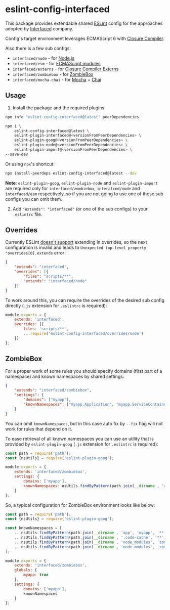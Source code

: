 # eslint-config-interfaced

This package provides extendable shared [ESLint](https://eslint.org) config for the approaches adopted by [Interfaced](https://interfaced.tv/) company.

Config's target environment leverages ECMAScript 6 with [Closure Compiler](https://developers.google.com/closure/compiler).  

Also there is a few sub configs:

* `interfaced/node` - for [Node.js](https://nodejs.org)
* `interfaced/esm` - for [ECMAScript modules](https://www.ecma-international.org/ecma-262/6.0/#sec-modules)
* `interfaced/externs` - for [Closure Compiler Externs](https://developers.google.com/closure/compiler/docs/api-tutorial3#externs)
* `interfaced/zombiebox` - for [ZombieBox](https://zombiebox.tv)
* `interfaced/mocha-chai` - for [Mocha](https://mochajs.org) + [Chai](https://www.chaijs.com)

## Usage

1) Install the package and the required plugins:

```sh
npm info "eslint-config-interfaced@latest" peerDependencies
```

```sh
npm i \
    eslint-config-interfaced@latest \
    eslint-plugin-interfaced@<versionFromPeerDependencies> \
    eslint-plugin-goog@<versionFromPeerDependencies> \
    eslint-plugin-node@<versionFromPeerDependencies> \
    eslint-plugin-import@<versionFromPeerDependencies> \
--save-dev
```

Or using `npx`'s shortcut:

```sh
npx install-peerdeps eslint-config-interfaced@latest --dev
```

**Note**: `eslint-plugin-goog`, `eslint-plugin-node` and `eslint-plugin-import` are required only for
`interfaced/zombiebox`, `interafced/node` and `interfaced/esm` respectively, so if you are not going to use one of these sub configs you can omit them.

2) Add `"extends": "interfaced"` (or one of the sub configs) to your `.eslintrc` file.

## Overrides

Currently ESLint [doesn't support](https://github.com/eslint/eslint/issues/8813) extending in overrides,
so the next configuration is invalid and leads to `Unexpected top-level property "overrides[0].extends` error:

```json
{
	"extends": "interfaced",
	"overrides": [{
		"files": "scripts/**",
		"extends": "interfaced/node"
	}]
}
```

To work around this, you can require the overrides of the desired sub config directly (`.js` extension for `.eslintrc` is required):

```js
module.exports = {
	extends: 'interfaced',
	overrides: [{
		files: 'scripts/**',
		...require('eslint-config-interfaced/overrides/node')
	}]
};
```

## ZombieBox

For a proper work of some rules you should specify domains (first part of a namespace) and known namespaces by shared settings:

```json
{
	"extends": "interfaced/zombiebox",
	"settings": {
		"domains": ["myapp"],
		"knownNamespaces": ["myapp.Application", "myapp.ServiceContainer"]
	}
}
```

You can omit `knownNamespaces`, but in this case auto fix by `--fix` flag will not work for rules that depend on it.

To ease retrieval of all known namespaces you can use an utility that is provided by `eslint-plugin-goog` (`.js` extension for `.eslintrc` is required):

```js
const path = require('path');
const {nsUtils} = require('eslint-plugin-goog');

module.exports = {
	extends: 'interfaced/zombiebox',
	settings: {
		domains: ['myapp'],
		knownNamespaces: nsUtils.findByPattern(path.join(__dirname , 'app', 'myapp'))
	}
};
```

So, a typical configuration for ZombieBox environment looks like below:

```js
const path = require('path');
const {nsUtils} = require('eslint-plugin-goog');

const knownNamespaces = [
	...nsUtils.findByPattern(path.join(__dirname , 'app', 'myapp', '**', '*.js')),
	...nsUtils.findByPattern(path.join(__dirname , '.code-cache', '**', '*.js')),
	...nsUtils.findByPattern(path.join(__dirname , 'node_modules', 'zombiebox', '**', '*.js')),
	...nsUtils.findByPattern(path.join(__dirname , 'node_modules', 'zombiebox-*', 'lib', '**', '*.js'))
];

module.exports = {
	extends: 'interfaced/zombiebox',
	globals: {
		myapp: true
	},
	settings: {
		domains: ['myapp'],
		knownNamespaces
	}
};
```
